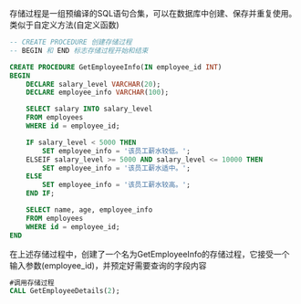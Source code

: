 存储过程是一组预编译的SQL语句合集，可以在数据库中创建、保存并重复使用。类似于自定义方法(自定义函数)

``` sql
-- CREATE PROCEDURE 创建存储过程
-- BEGIN 和 END 标志存储过程开始和结束

CREATE PROCEDURE GetEmployeeInfo(IN employee_id INT)
BEGIN
    DECLARE salary_level VARCHAR(20);
    DECLARE employee_info VARCHAR(100);

    SELECT salary INTO salary_level
    FROM employees
    WHERE id = employee_id;

    IF salary_level < 5000 THEN
        SET employee_info = '该员工薪水较低。';
    ELSEIF salary_level >= 5000 AND salary_level <= 10000 THEN
        SET employee_info = '该员工薪水适中。';
    ELSE
        SET employee_info = '该员工薪水较高。';
    END IF;

    SELECT name, age, employee_info
    FROM employees
    WHERE id = employee_id;
END
```

在上述存储过程中，创建了一个名为GetEmployeeInfo的存储过程，它接受一个输入参数(employee_id)，并预定好需要查询的字段内容

``` sql
#调用存储过程
CALL GetEmployeeDetails(2);
```